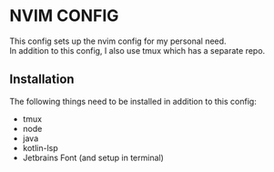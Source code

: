 # NVIM CONFIG

This config sets up the nvim config for my personal need.  
In addition to this config, I also use tmux which has a separate repo.  

## Installation

The following things need to be installed in addition to this config:

- tmux
- node
- java
- kotlin-lsp
- Jetbrains Font (and setup in terminal)
